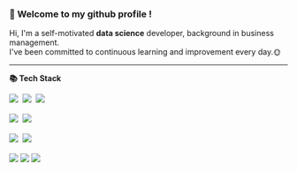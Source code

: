 ### :wave: Welcome to my github profile !
<p align="left">
Hi, I'm a self-motivated <b>data science</b> developer, background in business management.</br>
I've been committed to continuous learning and improvement every day.🌞
</p>

---

<b>📚 Tech Stack </b>
<p align="left">
  <img src="https://img.shields.io/badge/Python-3766AB?style=flat-square&logo=Python&logoColor=white"/></a>&nbsp 
  <img src="https://img.shields.io/badge/Mysql-ffb13b?style=flat-square&logo=MySql&logoColor=white"/></a>&nbsp 
  <img src="https://img.shields.io/badge/Javascript-F7DF1E?style=flat-square&logo=javascript&logoColor=white"/></a>&nbsp 
  <br>
  <br>
  <img src="https://img.shields.io/badge/Django-092E20?style=flat-square&logo=Django&logoColor=white"/></a>&nbsp 
  <img src="https://img.shields.io/badge/Amazon AWS-232F3E?style=flat-square&logo=Amazon AWS&logoColor=white"/></a>&nbsp 
  <br>
  <br>
  <img src="https://img.shields.io/badge/Apache Spark-E25A1C?style=flat-square&logo=apachespark&logoColor=white"/></a>&nbsp 
  <img src="https://img.shields.io/badge/Apache Kafka-231F20?style=flat-square&logo=apachekafka&logoColor=white"/></a>&nbsp 
  <br>
  <br>
  <img src="https://img.shields.io/badge/-Git-F05032?style=flat-square&logo=git&logoColor=white" /> 
  <img src="https://img.shields.io/badge/Visual Studio Code-007ACC?style=flat-square&logo=Visual Studio Code&logoColor=white"/> 
  <img src="https://img.shields.io/badge/-Notion-000?style=flat-square&logo=Notion&logoColor=white" /> 
</p>
